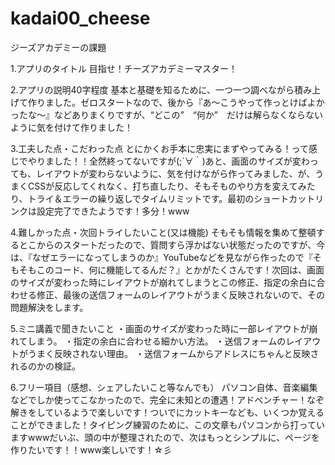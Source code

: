 # kadai00_cheese
ジーズアカデミーの課題

1.アプリのタイトル
目指せ！チーズアカデミーマスター！

2.アプリの説明40字程度
基本と基礎を知るために、一つ一つ調べながら積み上げて作りました。ゼロスタートなので、後から『あ～こうやって作っとけばよかったな～』などありまくりですが、“どこの”　“何か”　だけは解らなくならないように気を付けて作りました！

3.工夫した点・こだわった点
とにかくお手本に忠実にまずやってみる！って感じでやりました！！全然終ってないですが(;´∀｀)あと、画面のサイズが変わっても、レイアウトが変わらないように、気を付けながら作ってみました、が、うまくCSSが反応してくれなく、打ち直したり、そもそものやり方を変えてみたり、トライ＆エラーの繰り返しでタイムリミットです。最初のショートカットリンクは設定完了できたようです！多分！www

4.難しかった点・次回トライしたいこと(又は機能)
そもそも情報を集めて整頓するとこからのスタートだったので、質問すら浮かばない状態だったのですが、今は、『なぜエラーになってしまうのか』YouTubeなどを見ながら作ったので『そもそもこのコード、何に機能してるんだ？』とかがたくさんです！次回は、画面のサイズが変わった時にレイアウトが崩れてしまうとこの修正、指定の余白に合わせる修正、最後の送信フォームのレイアウトがうまく反映されないので、その問題解決をします。

5.ミニ講義で聞きたいこと
・画面のサイズが変わった時に一部レイアウトが崩れてしまう。
・指定の余白に合わせる細かい方法。
・送信フォームのレイアウトがうまく反映されない理由。
・送信フォームからアドレスにちゃんと反映されるのかの検証。

6.フリー項目（感想、シェアしたいこと等なんでも）
パソコン自体、音楽編集などでしか使ってこなかったので、完全に未知との遭遇！アドベンチャー！なぞ解きをしているようで楽しいです！ついでにカットキーなども、いくつか覚えることができました！タイピング練習のために、この文章もパソコンから打っていますwwwだいぶ、頭の中が整理されたので、次はもっとシンプルに、ページを作りたいです！！www楽しいです！☆彡
